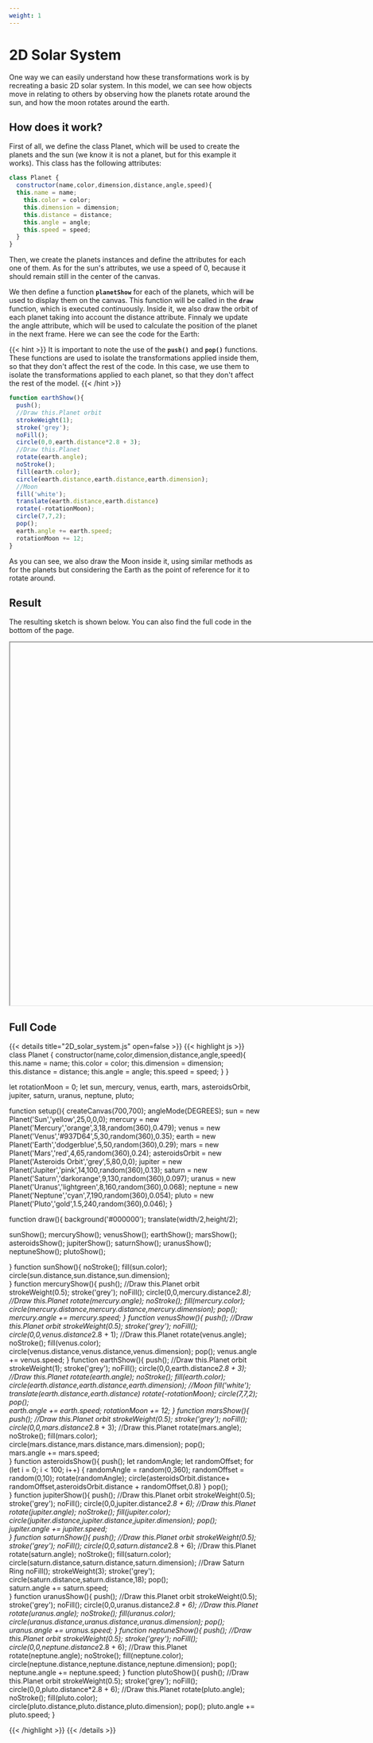 ```yaml
---
weight: 1
---
```


# **2D Solar System**

One way we can easily understand how these transformations work is by recreating a basic 2D solar system. In this model, we can see how objects move in relating to others by observing how the planets rotate around the sun, and how the moon rotates around the earth.

## How does it work?

First of all, we define the class Planet, which will be used to create the planets and the sun (we know it is not a planet, but for this example it works). This class has the following attributes:

```js
class Planet {
  constructor(name,color,dimension,distance,angle,speed){
  this.name = name;
    this.color = color;
    this.dimension = dimension;
    this.distance = distance;
    this.angle = angle;
    this.speed = speed;
  }
}
```

Then, we create the planets instances and define the attributes for each one of them. As for the sun's attributes, we use a speed of 0, because it should remain still in the center of the canvas.

We then define a function **`planetShow`** for each of the planets, which will be used to display them on the canvas. This function will be called in the **`draw`** function, which is executed continuously. Inside it, we also draw the orbit of each planet taking into account the distance attribute. Finnaly we update the angle attribute, which will be used to calculate the position of the planet in the next frame. Here we can see the code for the Earth:

{{< hint >}}
It is important to note the use of the **`push()`** and **`pop()`** functions. These functions are used to isolate the transformations applied inside them, so that they don't affect the rest of the code. In this case, we use them to isolate the transformations applied to each planet, so that they don't affect the rest of the model.
{{< /hint >}}

```js
function earthShow(){
  push();
  //Draw this.Planet orbit
  strokeWeight(1);
  stroke('grey');
  noFill();
  circle(0,0,earth.distance*2.8 + 3);
  //Draw this.Planet
  rotate(earth.angle);
  noStroke();
  fill(earth.color);
  circle(earth.distance,earth.distance,earth.dimension);
  //Moon
  fill('white');
  translate(earth.distance,earth.distance)
  rotate(-rotationMoon);
  circle(7,7,2);
  pop();   
  earth.angle += earth.speed; 
  rotationMoon += 12;
}
``` 
As you can see, we also draw the Moon inside it, using similar methods as for the planets but considering the Earth as the point of reference for it to rotate around. 

## Result

The resulting sketch is shown below. You can also find the full code in the bottom of the page.

<iframe id="palette" class="sketch" srcdoc="
        <!DOCTYPE html>
        <html>
          <head>
            <script src=https://cdnjs.cloudflare.com/ajax/libs/p5.js/1.5.0/p5.min.js></script>
            <script src=https://cdnjs.cloudflare.com/ajax/libs/p5.js/1.5.0/addons/p5.sound.min.js></script>
            <script src=/showcase/sketches/2d_solar_system.js>
            </script>
          </head>
          <body>
          </body>
        </html>
      ">
</iframe>

## Full Code

{{< details title="2D_solar_system.js" open=false >}}
{{< highlight js >}}
class Planet {
  constructor(name,color,dimension,distance,angle,speed){
  this.name = name;
    this.color = color;
    this.dimension = dimension;
    this.distance = distance;
    this.angle = angle;
    this.speed = speed;
  }
}

let rotationMoon = 0;
let sun, mercury, venus, earth, mars, asteroidsOrbit, jupiter, saturn, uranus, neptune, pluto;

function setup(){
  createCanvas(700,700);
  angleMode(DEGREES);
  sun = new Planet('Sun','yellow',25,0,0,0);
  mercury = new Planet('Mercury','orange',3,18,random(360),0.479);
  venus = new Planet('Venus','#937D64',5,30,random(360),0.35);
  earth = new Planet('Earth','dodgerblue',5,50,random(360),0.29);
  mars = new Planet('Mars','red',4,65,random(360),0.24);
  asteroidsOrbit = new Planet('Asteroids Orbit','grey',5,80,0,0);
  jupiter = new Planet('Jupiter','pink',14,100,random(360),0.13);
  saturn = new Planet('Saturn','darkorange',9,130,random(360),0.097);
  uranus = new Planet('Uranus','lightgreen',8,160,random(360),0.068);
  neptune = new Planet('Neptune','cyan',7,190,random(360),0.054);
  pluto = new Planet('Pluto','gold',1.5,240,random(360),0.046);
}

function draw(){
  background('#000000');
  translate(width/2,height/2);

  sunShow();
  mercuryShow();
  venusShow();
  earthShow();
  marsShow();
  asteroidsShow();
  jupiterShow();
  saturnShow();
  uranusShow();
  neptuneShow();
  plutoShow();
  
}
function sunShow(){
  noStroke();
  fill(sun.color);
  circle(sun.distance,sun.distance,sun.dimension);  
}
function mercuryShow(){
  push();
  //Draw this.Planet orbit
  strokeWeight(0.5);
  stroke('grey');
  noFill();
  circle(0,0,mercury.distance*2.8);
  //Draw this.Planet
  rotate(mercury.angle);
  noStroke();
  fill(mercury.color);
  circle(mercury.distance,mercury.distance,mercury.dimension);
  pop(); 
  mercury.angle += mercury.speed;
}
function venusShow(){
  push();
    //Draw this.Planet orbit
  strokeWeight(0.5);
  stroke('grey');
  noFill();
  circle(0,0,venus.distance*2.8 + 1);
    //Draw this.Planet
  rotate(venus.angle);
  noStroke();
  fill(venus.color);
  circle(venus.distance,venus.distance,venus.dimension);
  pop(); 
  venus.angle += venus.speed;
}
function earthShow(){
  push();
  //Draw this.Planet orbit
  strokeWeight(1);
  stroke('grey');
  noFill();
  circle(0,0,earth.distance*2.8 + 3);
  //Draw this.Planet
  rotate(earth.angle);
  noStroke();
  fill(earth.color);
  circle(earth.distance,earth.distance,earth.dimension);
  //Moon
  fill('white');
  translate(earth.distance,earth.distance)
  rotate(-rotationMoon);
  circle(7,7,2);
  pop();   
  earth.angle += earth.speed; 
  rotationMoon += 12;
}
function marsShow(){
  push();
  //Draw this.Planet orbit
  strokeWeight(0.5);
  stroke('grey');
  noFill();
  circle(0,0,mars.distance*2.8 + 3);
  //Draw this.Planet
  rotate(mars.angle);
  noStroke();
  fill(mars.color);
  circle(mars.distance,mars.distance,mars.dimension);
  pop();   
  mars.angle += mars.speed;  
}
function asteroidsShow(){
  push();
  let randomAngle;
  let randomOffset;
  for (let i = 0; i < 100; i++) {
    randomAngle = random(0,360);
    randomOffset = random(0,10);
    rotate(randomAngle);
    circle(asteroidsOrbit.distance+ randomOffset,asteroidsOrbit.distance + randomOffset,0.8)
  }
  pop();    
}
function jupiterShow(){
  push();
  //Draw this.Planet orbit
  strokeWeight(0.5);
  stroke('grey');
  noFill();
  circle(0,0,jupiter.distance*2.8 + 6);
  //Draw this.Planet
  rotate(jupiter.angle);
  noStroke();
  fill(jupiter.color);
  circle(jupiter.distance,jupiter.distance,jupiter.dimension);
  pop();   
  jupiter.angle += jupiter.speed;  
}
function saturnShow(){
  push();
  //Draw this.Planet orbit
  strokeWeight(0.5);
  stroke('grey');
  noFill();
  circle(0,0,saturn.distance*2.8 + 6);
  //Draw this.Planet
  rotate(saturn.angle);
  noStroke();
  fill(saturn.color);
  circle(saturn.distance,saturn.distance,saturn.dimension);
  //Draw Saturn Ring
  noFill();
  strokeWeight(3);
  stroke('grey');
  circle(saturn.distance,saturn.distance,18);
  pop();   
  saturn.angle += saturn.speed;  
}
function uranusShow(){
  push();
  //Draw this.Planet orbit
  strokeWeight(0.5);
  stroke('grey');
  noFill();
  circle(0,0,uranus.distance*2.8 + 6);
  //Draw this.Planet
  rotate(uranus.angle);
  noStroke();
  fill(uranus.color);
  circle(uranus.distance,uranus.distance,uranus.dimension);
  pop(); 
  uranus.angle += uranus.speed;
}
function neptuneShow(){
  push();
  //Draw this.Planet orbit
  strokeWeight(0.5);
  stroke('grey');
  noFill();
  circle(0,0,neptune.distance*2.8 + 6);
  //Draw this.Planet
  rotate(neptune.angle);
  noStroke();
  fill(neptune.color);
  circle(neptune.distance,neptune.distance,neptune.dimension);
  pop(); 
  neptune.angle += neptune.speed;
}
function plutoShow(){
  push();
  //Draw this.Planet orbit
  strokeWeight(0.5);
  stroke('grey');
  noFill();
  circle(0,0,pluto.distance*2.8 + 6);
  //Draw this.Planet
  rotate(pluto.angle);
  noStroke();
  fill(pluto.color);
  circle(pluto.distance,pluto.distance,pluto.dimension);
  pop(); 
  pluto.angle += pluto.speed;
}

{{< /highlight >}}
{{< /details >}}



<style>
    .sketch{
        width: 730px;
        height: 730px;
        display: flex;
    }
</style>